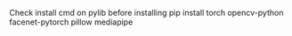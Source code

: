 Check install cmd on pylib before installing
pip install torch opencv-python facenet-pytorch pillow mediapipe
